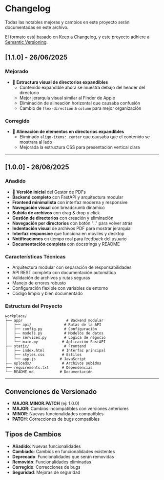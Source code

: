 # Changelog

Todas las notables mejoras y cambios en este proyecto serán documentadas en este archivo.

El formato está basado en [Keep a Changelog](https://keepachangelog.com/es-ES/1.0.0/),
y este proyecto adhiere a [Semantic Versioning](https://semver.org/spec/v2.0.0.html).

## [1.1.0] - 26/06/2025

### Mejorado
- 🎨 **Estructura visual de directorios expandibles**
  - Contenido expandible ahora se muestra debajo del header del directorio
  - Mejor jerarquía visual similar al Finder de Apple
  - Eliminación de alineación horizontal que causaba confusión
  - Cambio de `flex-direction` a `column` para mejor organización

### Corregido
- 🔧 **Alineación de elementos en directorios expandibles**
  - Eliminado `align-items: center` que causaba que el contenido se mostrara al lado
  - Mejorada la estructura CSS para presentación vertical clara

---

## [1.0.0] - 26/06/2025

### Añadido
- 🎉 **Versión inicial** del Gestor de PDFs
- **Backend completo** con FastAPI y arquitectura modular
- **Frontend minimalista** con interfaz moderna y responsive
- **Navegación visual** con breadcrumb dinámico
- **Subida de archivos** con drag & drop y click
- **Gestión de directorios** con creación y eliminación
- **Navegación por directorios** con botón ".." para volver atrás
- **Indentación visual** de archivos PDF para mostrar jerarquía
- **Interfaz responsive** que funciona en móviles y desktop
- **Notificaciones** en tiempo real para feedback del usuario
- **Documentación completa** con docstrings y README

### Características Técnicas
- Arquitectura modular con separación de responsabilidades
- API REST completa con documentación automática
- Validación de archivos y rutas seguras
- Manejo de errores robusto
- Configuración flexible con variables de entorno
- Código limpio y bien documentado

### Estructura del Proyecto
```
workplace/
├── app/                    # Backend modular
│   ├── api/               # Rutas de la API
│   ├── config.py          # Configuración
│   ├── models.py          # Modelos de datos
│   ├── services.py        # Lógica de negocio
│   └── main.py           # Aplicación FastAPI
├── static/                # Frontend
│   ├── index.html        # Interfaz principal
│   ├── styles.css        # Estilos
│   └── app.js           # JavaScript
├── uploads/              # Archivos subidos
├── requirements.txt      # Dependencias
└── README.md            # Documentación
```

---

## Convenciones de Versionado

- **MAJOR.MINOR.PATCH** (ej: 1.0.0)
- **MAJOR**: Cambios incompatibles con versiones anteriores
- **MINOR**: Nuevas funcionalidades compatibles
- **PATCH**: Correcciones de bugs compatibles

## Tipos de Cambios

- **Añadido**: Nuevas funcionalidades
- **Cambiado**: Cambios en funcionalidades existentes
- **Deprecado**: Funcionalidades que serán removidas
- **Removido**: Funcionalidades eliminadas
- **Corregido**: Correcciones de bugs
- **Seguridad**: Mejoras de seguridad 